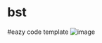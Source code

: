 # bst
#eazy code template
![image](https://user-images.githubusercontent.com/30949610/125738796-4395d68e-2fda-4fd4-9f81-eedc0538466f.png)
